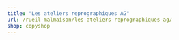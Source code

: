 ```yaml
---
title: "Les ateliers reprographiques AG"
url: /rueil-malmaison/les-ateliers-reprographiques-ag/
shop: copyshop
---
```

